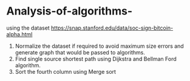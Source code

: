 # Analysis-of-algorithms-
using the dataset https://snap.stanford.edu/data/soc-sign-bitcoin-alpha.html
1. Normalize the dataset if required to avoid maximum size errors and generate graph that
would be passed to algorithms.
2. Find single source shortest path using Dijkstra and Bellman Ford algorithm.
3. Sort the fourth column using Merge sort
